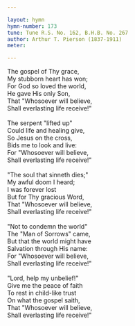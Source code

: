```yaml
---

layout: hymn
hymn-number: 173
tune: Tune R.S. No. 162, B.H.B. No. 267
author: Arthur T. Pierson (1837-1911)
meter: 

---
```

The gospel of Thy grace,<br>My stubborn heart has won;<br>For God so loved the world,<br>He gave His only Son,<br>That "Whosoever will believe,<br>Shall everlasting life receive!"<br><br>The serpent "lifted up"<br>Could life and healing give,<br>So Jesus on the cross,<br>Bids me to look and live:<br>For "Whosoever will believe,<br>Shall everlasting life receive!"<br><br>"The soul that sinneth dies;"<br>My awful doom I heard;<br>I was forever lost<br>But for Thy gracious Word,<br>That "Whosoever will believe,<br>Shall everlasting life receive!"<br><br>"Not to condemn the world"<br>The "Man of Sorrows" came,<br>But that the world might have<br>Salvation through His name:<br>For "Whosoever will believe,<br>Shall everlasting life receive!"<br><br>"Lord, help my unbelief!"<br>Give me the peace of faith<br>To rest in child-like trust<br>On what the gospel saith,<br>That "Whosoever will believe,<br>Shall everlasting life receive!"<br><br><br>
